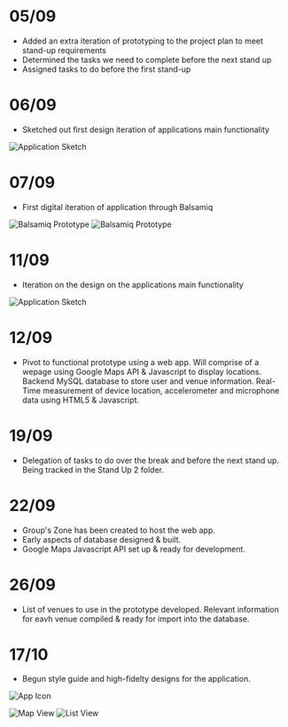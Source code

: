 # 05/09

- Added an extra iteration of prototyping to the project plan to meet stand-up requirements
- Determined the tasks we need to complete before the next stand up
- Assigned tasks to do before the first stand-up

# 06/09

- Sketched out first design iteration of applications main functionality

![Application Sketch](https://github.com/deco3500-2017/team-apollo/blob/master/images/sketch-001.jpg?raw=true "Main Application Sketch 001")

# 07/09

- First digital iteration of application through Balsamiq

![Balsamiq Prototype](https://github.com/deco3500-2017/team-apollo/blob/master/images/balsamiq-001.png?raw=true "Balsamiq Prototype 001") ![Balsamiq Prototype](https://github.com/deco3500-2017/team-apollo/blob/master/images/balsamiq-002.png?raw=true "Balsamiq Prototype 002")

# 11/09

- Iteration on the design on the applications main functionality

![Application Sketch](https://github.com/deco3500-2017/team-apollo/blob/master/images/sketch-002.JPG?raw=true "Main Application Sketch 002")

# 12/09
- Pivot to functional prototype using a web app. Will comprise of a wepage using Google Maps API & Javascript to display locations. Backend MySQL database to store user and venue information. Real-Time measurement of device location, accelerometer and microphone data using HTML5 & Javascript.

# 19/09
- Delegation of tasks to do over the break and before the next stand up. Being tracked in the Stand Up 2 folder.

# 22/09 
- Group's Zone has been created to host the web app. 
- Early aspects of database designed & built.
- Google Maps Javascript API set up & ready for development.

# 26/09
- List of venues to use in the prototype developed. Relevant information for eavh venue compiled & ready for import into the database.

# 17/10
- Begun style guide and high-fidelty designs for the application.


![App Icon](https://github.com/deco3500-2017/team-apollo/blob/master/images/AppIcon.png "App Icon")


![Map View](https://github.com/deco3500-2017/team-apollo/blob/master/images/MapView.png "Map View")
![List View](https://github.com/deco3500-2017/team-apollo/blob/master/images/ListView.png "List View")
